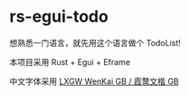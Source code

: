 # rs-egui-todo

想熟悉一门语言，就先用这个语言做个 TodoList!

本项目采用 Rust + Egui + Eframe

中文字体采用 [LXGW WenKai GB / 霞鹜文楷 GB](https://github.com/lxgw/LxgwWenkaiGB?tab=readme-ov-file)